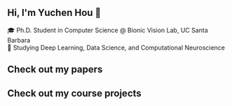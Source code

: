 ## Hi, I'm Yuchen Hou 👋 

🎓 Ph.D. Student in Computer Science @ Bionic Vision Lab, UC Santa Barbara  
🔬 Studying Deep Learning, Data Science, and Computational Neuroscience

Check out my papers
- 
Check out my course projects
- 

<!--
**subawocit/subawocit** is a ✨ _special_ ✨ repository because its `README.md` (this file) appears on your GitHub profile.

Here are some ideas to get you started:

- 🔭 I’m currently working on ...
- 🌱 I’m currently learning ...
- 👯 I’m looking to collaborate on ...
- 🤔 I’m looking for help with ...
- 💬 Ask me about ...
- 📫 How to reach me: ...
- 😄 Pronouns: ...
- ⚡ Fun fact: ...
-->
